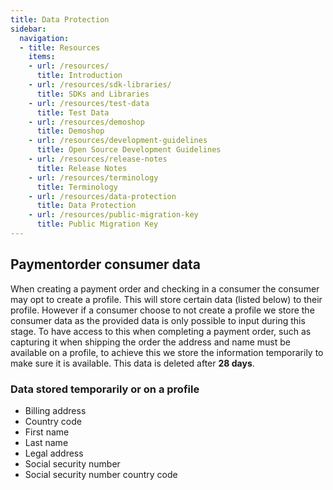 ```yaml
---
title: Data Protection
sidebar:
  navigation:
  - title: Resources
    items:
    - url: /resources/
      title: Introduction
    - url: /resources/sdk-libraries/
      title: SDKs and Libraries
    - url: /resources/test-data
      title: Test Data
    - url: /resources/demoshop
      title: Demoshop
    - url: /resources/development-guidelines
      title: Open Source Development Guidelines
    - url: /resources/release-notes
      title: Release Notes
    - url: /resources/terminology
      title: Terminology
    - url: /resources/data-protection
      title: Data Protection
    - url: /resources/public-migration-key
      title: Public Migration Key
---
```



## Paymentorder consumer data

When creating a payment order and checking in a consumer the consumer may opt to
create a profile.
This will store certain data (listed below) to their profile.
However if a consumer choose to not create a profile we store the consumer data
as the provided data is only possible to input during this stage.
To have access to this when completing a payment order, such as capturing it
when shipping the order the address and name must be available on a profile,
to achieve this we store the information temporarily to make sure it is available.
This data is deleted after **28 days**.

### Data stored temporarily or on a profile

* Billing address
* Country code
* First name
* Last name
* Legal address
* Social security number
* Social security number country code
